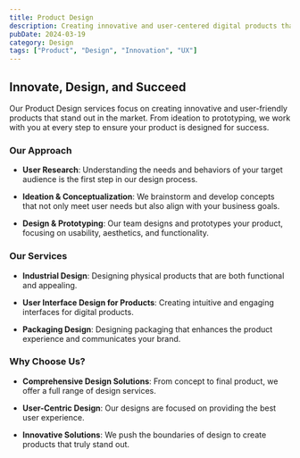 ```yaml
---
title: Product Design
description: Creating innovative and user-centered digital products that solve real problems.
pubDate: 2024-03-19
category: Design
tags: ["Product", "Design", "Innovation", "UX"]
---
```



## Innovate, Design, and Succeed

Our Product Design services focus on creating innovative and user-friendly products that stand out in the market. From ideation to prototyping, we work with you at every step to ensure your product is designed for success.

### Our Approach

- **User Research**: Understanding the needs and behaviors of your target audience is the first step in our design process.

- **Ideation & Conceptualization**: We brainstorm and develop concepts that not only meet user needs but also align with your business goals.

- **Design & Prototyping**: Our team designs and prototypes your product, focusing on usability, aesthetics, and functionality.

### Our Services

- **Industrial Design**: Designing physical products that are both functional and appealing.

- **User Interface Design for Products**: Creating intuitive and engaging interfaces for digital products.

- **Packaging Design**: Designing packaging that enhances the product experience and communicates your brand.

### Why Choose Us?

- **Comprehensive Design Solutions**: From concept to final product, we offer a full range of design services.

- **User-Centric Design**: Our designs are focused on providing the best user experience.

- **Innovative Solutions**: We push the boundaries of design to create products that truly stand out.
